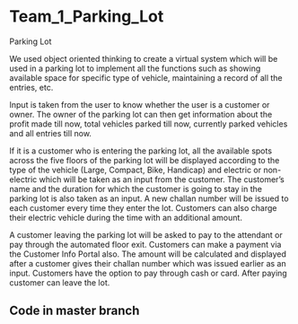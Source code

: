 # Team_1_Parking_Lot
Parking Lot

We used object oriented thinking to create a virtual system which will be used in a parking lot to implement all the functions such as showing available space for specific type of vehicle, maintaining a record of all the entries, etc. 

Input is taken from the user to know whether the user is a customer or owner. The owner of the parking lot can then get information about the profit made till now, total vehicles parked till now, currently parked vehicles and all entries till now. 

If it is a customer who is entering the parking lot, all the available spots across the five floors of the parking lot will be displayed according to the type of the vehicle (Large, Compact, Bike, Handicap) and electric or non-electric which will be taken as an input from the customer. The customer’s name and the duration for which the customer is going to stay in the parking lot is also taken as an input. A new challan number will be issued to each customer every time they enter the lot. Customers can also charge their electric vehicle during the time with an additional amount.

A customer leaving the parking lot will be asked to pay to the attendant or pay through the automated floor exit. Customers can make a payment via the Customer Info Portal also. The amount will be calculated and displayed after a customer gives their challan number which was issued earlier as an input. Customers have the option to pay through cash or card. After paying customer can leave the lot.

## Code in master branch
